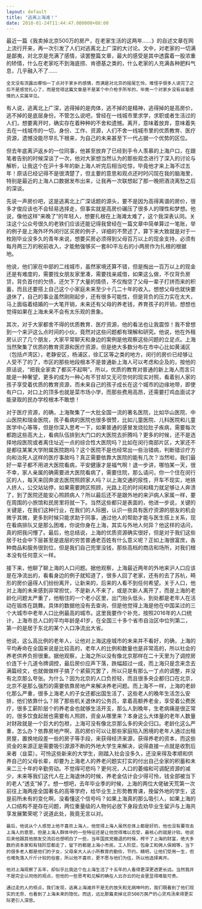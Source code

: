 ```yaml
---
layout: default
title: "逃离上海滩！"
date: 2018-01-24T11:44:47.000000+08:00
---
```


   最近一篇《我卖掉北京500万的房产，在老家生活的这两年……》的自述文章在网上流行开来，再一次引发了人们对逃离北上广深的大讨论。文中，对老家的一切满是鄙夷，对北京是充满了感情，读罢整篇文章，最大的感受是其中透露着一股浓重的矫情，什么在老家吃不到海底捞、肯德基之类的，什么老家的人充满各种肥料气息，几乎融入不了……

    全文没有流露出哪怕一丁点对于家乡的感情，而满是对北京的摇尾乞怜，难怪乎很多人读完了之后不是感觉扎心了，而是觉得这篇文章是不是某个中介枪手所写的，毕竟一个对家乡没有丝毫感情的人实属罕见。

   有人说，逃离北上广深，逃得掉的是肉体，逃不掉的是精神，逃得掉的是高房价，逃不掉的是底层身份。不管怎么说吧，曾经在一线城市里求学，求职或者生活过的人们，想要离开时，确实存在着种种的不舍和遗憾。离开，意味着放弃，意味着失去在一线城市的一切，身份、工作、资源，人们不舍一线城市里的优质教育、医疗资源，遗憾没能尽早扎下根来，为自己的未来甚至下一代占据一个优势的区位。

但去年底离沪返乡的一位同事，他甚至放弃了已经到手令人羡慕的上海户口，在跟笔者告别的时候深谈了一次，他对大家想当然认为的那些观念进行了深入的讨论与解析，让我这个在沪十多年的新上海人听完后相当吃惊，毕竟他才来上海不过五年！原话已经记得不是很清楚了，但主要的意思和观点还时时闪现在我的脑海里，特别是最近的上海人口数据发布出来，让我再一次联想起了那一晚把酒浇离愁之后的深谈。

先说一声房价吧，这是逃离北上广深话题的源头，要不是因为高得离谱的房价，很多才俊应该也不会轻易选择走，但事实就是高房价碾压了很多人的理性和梦想。他说，像他这样“来晚了”的年轻人，想要扎根在上海滩太难了，这个我深表认同。关注这个公众号很久的老铁们应该还能记得我曾经在一篇文章中简单算过一笔账，举的例子是上海外环外闵行区买房的例子，详细的不赘述了，算下来大致就是对于一枚刚毕业没多久的青年来说，想要买房必须得到父母百万以上的现金支持，必须有每月两三万的税前收入，才能勉强够买一套80平左右的小两房作为扎根的根据地。

他说，他们家在中部的二线城市，虽然家境还算不错，但是掏出一百万以上的现金还是有难度的，需要找女朋友家里凑，需要找亲戚借，如果这么做，不仅背负房贷，背负首付的欠债，还欠下了大量的情债，不仅掏空了父母一辈子打拼而来的积蓄，而且还要搭上自己这个小家庭未来至少十几二十年的收入。想想父母也就快要退休了，自己的事业虽然刚刚起步，还有很多可能性，但是背负的压力实在太大，马上面临着结婚的一大笔开销，未来还有父母的养老钱，养育孩子的开销，想想也觉得如果在上海未来不会有太乐观的景象。

其次，对于大家都舍不得的优质教育、医疗资源，他的看法也让我震惊！我不曾想到一个来沪这么点时间的小伙，竟然对这些问题都有理解和研究。他说，他在外租房认识了几个朋友，大家平常聊天和身边的案例是他观察这些问题的立足点。上海当然聚集了优质的教育资源和医疗资源，但是绝大多数分布在市中心比如黄浦区（包括卢湾区），老静安区，杨浦区，徐汇区等之类的地方，闵行的房价已经够让人受不了的了，市区的那些地段根本不是普通新上海人可以考虑和企及的，按他的原话说，“把我全家卖了都买不起啊”。所以，优质的教育对普通的新上海人而言只能是一种奢望，更多的成为一种心有不甘却又无可奈何的现实对照，看着别人家的孩子享受着优质的教育资源，而未来自己的孩子成长在这个城市的边缘地带，即使有户口，对口上的顶多也就是菜市场小学，而那些费用高昂，还需要打鸡血面试才能录取的民办学校根本不敢想！

对于医疗资源，的确，上海聚集了一大批全国一流的著名医院，比如华山医院、中山医院和瑞金医院，孩子看病的医院也很多很赞，比如儿童医院、儿科医院和儿童医学中心等等，但是你深入思考一下，如果普通的感冒发烧拉肚子疾病，需要每次都跑这些高大上，看病队伍排到大门口的大医院去折腾吗？更多的时候，还不是选择地段医院或者离住址近一点的综合性大医院吗？比如在闵行南部片区，大家还不是都往某某大学附属医院跑吗？这个医院不是也经常出一些治错病，判断错诊疗方向和治死人这样的医疗事故吗？真正需要依靠大医院的能有几次？当然啦，我们最好一辈子都不用进大医院看病，平安健康才是福气啊！退一步讲，哪怕某一天，很不幸，家人亲属的确需要进大医院看病了，需要住院，那么请问，你一个住在闵行区的人，每天来回奔波去医院照顾家人吗？以上海交通的尿性，开车不现实，地铁人挤人，公交站站停，如果需要跨区照顾，光路上花的时间和精力就足够让人奔溃了，到了医院还能安心照顾病人？所以最后还不是跟外地的来沪病人家属一样，要在周围的小旅馆和民房里将就一下。当然这些都只是表面的，他进一步说，关键的关键是，在我们这种行业，在我们的人际圈，认识一些具有医疗资源的朋友的机会微乎其微，更多到时候只能求助于同事，通过他人的帮助才能与医生搭上关系，现在看病排队又是那么困难，你说你身在上海，其实与外地人何异？他这样的诘问，真的把我问懵了。最后，他总结说，上海的优质资源确实很好，但是对于我们这些居于社会中下层甚至是底层的穷苦普通老百姓有什么意义呢？正如上海很富庶，各种商品和服务很到位，但是我们自己兜里没钱，那些高档的商店和场所，对我们根本没有任何意义一样。

接下来，他聊了聊上海的人口问题。据他观察，上海最近两年的外地来沪人口应该是在净流出的，看看身边的例子就知道了，很多人回了老家，还有的去了苏杭，畸形的房价逼得人们纷纷离开，让新来的，后来的人看不到任何希望。关于人口，他对上海的未来感到非常担忧，不是新人不来了，或是次新人离开了，而是上海的老龄化问题太严重了，他租住的一个老小区里，出门抬头低头，到处都是老年人在活动在锻炼在跳舞。具体的数据他没有去查询，但是他觉得上海是他在中国呆过的三个大城市中老年人口比例最高的城市。这里我要作个补充，按照2016年的人口统计，上海市总人口的平均年龄是41岁，在全国三十多个省市自治区中位列第二，第一的是居于东北的某个人口净流出大省。

他说，这么高比例的老年人，让他对上海这座城市的未来并不看好，的确，上海的平均寿命在全国来说是比较高的，老年人的比例和数量也是非常高的，所以社会的养老供养负担很重。据他观察，上海之所以没有像北京那样在二十天里为了调控房价连下十几道令牌调控，最后房价应声下落，跌幅超过一成，而上海只是念来念去满篇经文，也就做做样子搞了个紧箍咒罢了，所以只是有那么一丁点的调整，并没有北京那么夸张。为什么？因为北京的人口负担轻，而且很多央企都归口在北京，北京不是那么强烈的需要依靠房地产来解决养老问题。而上海不一样，上海的老龄化那么严重，很多上海老人的子女还都出国生活了，这些老人的晚年生活怎么安排，他们依靠什么？除了那些机关退休的公务员，拿着高额养老金，享受着公费医疗，很多工薪阶层个的养老金也就够生活开支，那么人到晚年，生老病痛是很正常的，很多饮食起居也需要有人照顾，资金从哪里来？本身这么大体量的老年人数量对财政就是一个巨大的包袱，上海可没有像北京那么多的央企归口。老龄化这么严重，怎么办？依靠房地产啊，高的房价可以让那些家庭陷入困境的老年人通过出租房屋，置换地段差一些的房子等手段，来获得经济来源，获得养老的资本，而这些资金的来源正是需要吸引源源不断的外地大学生来解决，说得直接一点就是收割后来者（韭菜）。可怜这些新来的大学生，刚踏入社会没多久，还没来得及孝顺和供养自己的父母长辈，却要为上海老人的养老问题实打实的付出自己全家的积蓄和未来二三十年的辛勤劳动。不觉得可悲吗？更何况，人口的萎缩和可调配资源的减少，未来等我们这代人在上海退休的时候，养老金估计会少得可怜，钱全部被当下的老人“透支”掉了。想一想吧，去年毕业季的时候，上海的两位大佬破天荒第一次前往上海两座全国著名的高等学府，给毕业生上形势教育课，挽留外地的学生，这是前所未有的变化啊，没看懂这个信号吗？如果上海真的那么吸引人，如果上海的人口结构不是存在问题，两位重量级的人物何必放下身段去劝毕业生留沪与上海共享发展繁荣呢？说道此处，我竟无言以对。

    最后，他说从个人感觉上他不喜欢上海人，他觉得上海人虽然总体上都是好的，他也没有要攻击上海人的意思，但是上海人群体中的一些特征还是让他觉得难以忍受，最核心的就是计较。他说后来他跟其他朋友交流后也想明白了一些，当年国民党撤退的时候，榨干了上海的财富，绝大多数的资本家和有钱阶层都走了，留下的都是上海小市民，工人阶层，包身工和佣人保姆等，当下的很多老人都是他们的子女，父母亲大人从小所教育的勤俭，节约，精明，让他们受用一生，但也难免落入斤斤计较的俗套，所以他不喜欢，更不愿与他们为伍，所以他选择离开。

    他对上海观察了五年，却似乎比我这个在上海生活了十五年的人看得更深更透更长远。当然我并不是完全认同他的观点，但他的一些思考和见解的确在人云亦云的社会里显得难能可贵。

    通过走的人的视点，我们发现，逃离上海滩并不是无的放矢和无病呻吟的，我们既看到了他们现实的无奈，也看到了上海未来的隐忧。而这，远比那篇卖掉北京500万房产的心灵鸡汤来得更实际更引人深思。

